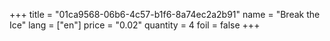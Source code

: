 +++
title = "01ca9568-06b6-4c57-b1f6-8a74ec2a2b91"
name = "Break the Ice"
lang = ["en"]
price = "0.02"
quantity = 4
foil = false
+++
